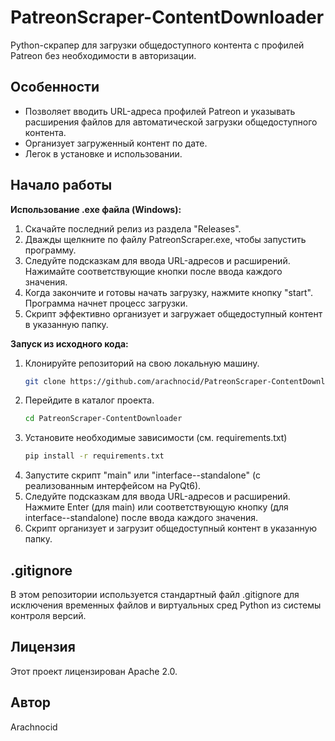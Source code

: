 # PatreonScraper-ContentDownloader
Python-скрапер для загрузки общедоступного контента с профилей Patreon без необходимости в авторизации.

## Особенности
- Позволяет вводить URL-адреса профилей Patreon и указывать расширения файлов для автоматической загрузки общедоступного контента.
- Организует загруженный контент по дате.
- Легок в установке и использовании.

## Начало работы
**Использование .exe файла (Windows):**
1. Скачайте последний релиз из раздела "Releases".
2. Дважды щелкните по файлу PatreonScraper.exe, чтобы запустить программу.
3. Следуйте подсказкам для ввода URL-адресов и расширений. Нажимайте соответствующие кнопки после ввода каждого значения.
4. Когда закончите и готовы начать загрузку, нажмите кнопку "start". Программа начнет процесс загрузки.
5. Скрипт эффективно организует и загружает общедоступный контент в указанную папку.

**Запуск из исходного кода:**
1. Клонируйте репозиторий на свою локальную машину.
    ```bash
   git clone https://github.com/arachnocid/PatreonScraper-ContentDownloader.git
2. Перейдите в каталог проекта.
   ```bash
   cd PatreonScraper-ContentDownloader
3. Установите необходимые зависимости (см. requirements.txt)
   ```bash
   pip install -r requirements.txt
4. Запустите скрипт "main" или "interface--standalone" (с реализованным интерфейсом на PyQt6).
5. Следуйте подсказкам для ввода URL-адресов и расширений. Нажмите Enter (для main) или соответствующую кнопку (для interface--standalone) после ввода каждого значения.
6. Скрипт организует и загрузит общедоступный контент в указанную папку.

## .gitignore
В этом репозитории используется стандартный файл .gitignore для исключения временных файлов и виртуальных сред Python из системы контроля версий.

## Лицензия
Этот проект лицензирован Apache 2.0.

## Автор
Arachnocid

